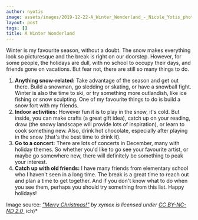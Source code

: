 ```yaml
---
author: nyotis
image: assets/images/2019-12-22-A_Winter_Wonderland_-_Nicole_Yotis_photo.jpg
layout: post
tags: []
title: A Winter Wonderland
---
```


Winter is my favourite season, without a doubt. The snow makes
everything look so picturesque and the break is right on our doorstep.
However, for some people, the holidays are dull, with no school to
occupy their days, and friends gone on vacations. But fear not, there
are still so many things to do.

1.  **Anything snow-related:** Take advantage of the season and get out
    there. Build a snowman, go sledding or skating, or have a snowball
    fight. Winter is also the time to ski, or try something more
    outlandish, like ice fishing or snow sculpting. One of my favourite
    things to do is build a snow fort with my friends. 
2.  **Indoor activities:** However fun it is to play in the snow, it's
    cold. But inside, you can make crafts (a great gift idea), catch up
    on your reading, draw (the snowy landscape will provide lots of
    inspiration), or learn to cook something new. Also, drink hot
    chocolate, especially after playing in the snow (that's the best
    time to drink it).
3.  **Go to a concert:** There are lots of concerts in December, many
    with holiday themes. So whether you'd like to go see your favourite
    artist, or maybe go somewhere new, there will definitely be
    something to peak your interest.
4.  **Catch up with old friends:** I have many friends from elementary
    school who I haven't seen in a long time. The break is a great time
    to reach out and plan a time to get together. And if you don't know
    what to do when you see them, perhaps you should try something from
    this list. Happy holidays!

Image source: *[\"Merry
Christmas!\"](https://www.flickr.com/photos/90173772@N00/4215323902) by xymox is
licensed under [CC BY-NC-ND
2.0 ](https://creativecommons.org/licenses/by-nc-nd/2.0/?ref=ccsearch&atype=rich)*
ich)*
